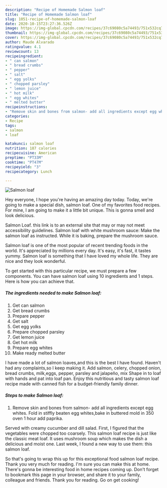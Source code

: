 ```yaml
---
description: "Recipe of Homemade Salmon loaf"
title: "Recipe of Homemade Salmon loaf"
slug: 1051-recipe-of-homemade-salmon-loaf
date: 2020-10-15T23:27:36.526Z
image: https://img-global.cpcdn.com/recipes/37c69080c5a74493/751x532cq70/salmon-loaf-recipe-main-photo.jpg
thumbnail: https://img-global.cpcdn.com/recipes/37c69080c5a74493/751x532cq70/salmon-loaf-recipe-main-photo.jpg
cover: https://img-global.cpcdn.com/recipes/37c69080c5a74493/751x532cq70/salmon-loaf-recipe-main-photo.jpg
author: Maude Alvarado
ratingvalue: 4.1
reviewcount: 13
recipeingredient:
- " can salmon"
- " bread crumbs"
- " pepper"
- " salt"
- " egg yolks"
- " chopped parsley"
- " lemon juice"
- " hot milk"
- " egg whites"
- " melted butter"
recipeinstructions:
- "Remove skin and bones from salmon- add all ingredients except egg whites. Fold in stiffly beaten egg whites,bake in buttered mold in 350 oven 1 hour add paprika."
categories:
- Recipe
tags:
- salmon
- loaf

katakunci: salmon loaf 
nutrition: 187 calories
recipecuisine: American
preptime: "PT33M"
cooktime: "PT47M"
recipeyield: "3"
recipecategory: Lunch

---
```



![Salmon loaf](https://img-global.cpcdn.com/recipes/37c69080c5a74493/751x532cq70/salmon-loaf-recipe-main-photo.jpg)

Hey everyone, I hope you're having an amazing day today. Today, we're going to make a special dish, salmon loaf. One of my favorites food recipes. For mine, I am going to make it a little bit unique. This is gonna smell and look delicious.

Salmon Loaf. this link is to an external site that may or may not meet accessibility guidelines. Salmon loaf with white mushroom sauce: Make the salmon loaf as instructed. While it is baking, prepare the mushroom sauce.

Salmon loaf is one of the most popular of recent trending foods in the world. It's appreciated by millions every day. It's easy, it's fast, it tastes yummy. Salmon loaf is something that I have loved my whole life. They are nice and they look wonderful.


To get started with this particular recipe, we must prepare a few components. You can have salmon loaf using 10 ingredients and 1 steps. Here is how you can achieve that.

<!--inarticleads1-->

##### The ingredients needed to make Salmon loaf:

1. Get  can salmon
1. Get  bread crumbs
1. Prepare  pepper
1. Get  salt
1. Get  egg yolks
1. Prepare  chopped parsley
1. Get  lemon juice
1. Get  hot milk
1. Prepare  egg whites
1. Make ready  melted butter


I have made a lot of salmon loaves,and this is the best I have found. Haven&#39;t had any complaints,so I keep making it. Add salmon, celery, chopped onion, bread crumbs, milk,eggs, pepper, parsley and jalapeño, mix Shape in to loaf with hands and pat into loaf pan. Enjoy this nutritious and tasty salmon loaf recipe made with canned fish for a budget-friendly family dinner. 

<!--inarticleads2-->

##### Steps to make Salmon loaf:

1. Remove skin and bones from salmon- add all ingredients except egg whites. Fold in stiffly beaten egg whites,bake in buttered mold in 350 oven 1 hour add paprika.


Served with creamy cucumber and dill salad. First, I figured that the vegetables were chopped too coarsely. This salmon loaf recipe is just like the classic meat loaf. It uses mushroom soup which makes the dish a delicious and moist one. Last week, I found a new way to use them: this salmon loaf. 

So that's going to wrap this up for this exceptional food salmon loaf recipe. Thank you very much for reading. I'm sure you can make this at home. There's gonna be interesting food in home recipes coming up. Don't forget to bookmark this page in your browser, and share it to your family, colleague and friends. Thank you for reading. Go on get cooking!
